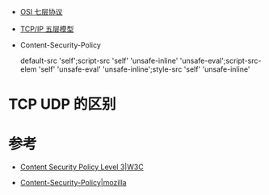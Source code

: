 * [OSI 七层协议](https://github.com/WenzelLin/knowledge-base/blob/master/Internet/OSI.md)

* [TCP/IP 五层模型](https://github.com/WenzelLin/knowledge-base/blob/master/Internet/TCP-IP.md)

* Content-Security-Policy

  default-src 'self';script-src 'self' 'unsafe-inline' 'unsafe-eval';script-src-elem 'self' 'unsafe-eval' 'unsafe-inline';style-src 'self' 'unsafe-inline'
  
# TCP UDP 的区别


# 参考

  * [Content Security Policy Level 3|W3C](https://w3c.github.io/webappsec-csp/)
  
  * [Content-Security-Policy|mozilla](https://developer.mozilla.org/en-US/docs/Web/HTTP/Headers/Content-Security-Policy)
